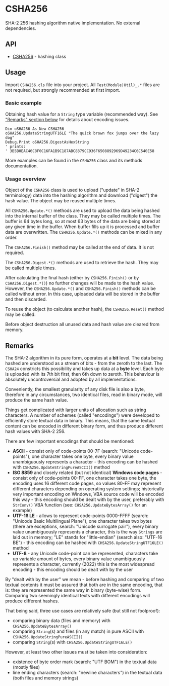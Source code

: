 # CSHA256

SHA-2 256 hashing algorithm native implementation. No external dependencies.

## API

- [CSHA256](docs/CSHA256.md) - hashing class

## Usage

Import `CSHA256.cls` file into your project. All `Test(Module|Util)_.*` files are not required, but strongly recommended
at first import.

### Basic example

Obtaining hash value for a `String` type variable (recommended way). See ["Remarks" section below](#remarks) for details about encoding issues.

```VB
Dim oSHA256 As New CSHA256
oSHA256.UpdateStringUTF16LE "The quick brown fox jumps over the lazy dog"
Debug.Print oSHA256.DigestAsHexString
' prints:
' 3B5B0EAC46C8F0C16FA1B9C187ABC8379CC936F6508892969D49234C6C540E58
```

More examples can be found in the `CSHA256` class and its methods documentation.

### Usage overview

Object of the `CSHA256` class is used to upload ("update" in SHA-2 terminology) data into the hashing algorithm and
download ("digest") the hash value. The object may be reused multiple times.

All `CSHA256.Update.*()` methods are used to upload the data being hashed into the internal buffer of the class. They may be called multiple times. The buffer is
64 bytes long, so at most 63 bytes of the data are being stored at any given time in the buffer. When buffer fills up it
is processed and buffer data are overwritten. The `CSHA256.Update.*()` methods can be mixed in any order.

The `CSHA256.Finish()` method may be called at the end of data. It is not required.

The `CSHA256.Digest.*()` methods are used to retrieve the hash. They may be called multiple times.

After calculating the final hash (either by `CSHA256.Finish()` or by `CSHA256.Digest.*()`) no further changes will be made to the hash
value. However, the `CSHA256.Update.*()` and `CSHA256.Finish()` methods can be called without error. In this case, uploaded data will
be stored in the buffer and then discarded.

To reuse the object (to calculate another hash), the `CSHA256.Reset()` method may be called.

Before object destruction all unused data and hash value are cleared from memory.

## Remarks

The SHA-2 algorithm in its pure form, operates at a **bit** level. The data being hashed are understood as a stream of
bits - from the zeroth to the last. The `CSHA24` constricts this possibility and takes up
data at a **byte** level. Each byte is uploaded with its 7th bit first, then 6th down to zeroth. This behaviour is
absolutely uncontroversial and adopted by all implementations.

Conveniently, the smallest granularity of any disk file is also a byte, therefore in any circumstances, two identical
files, read in binary mode, will produce the same hash value.

Things get complicated with larger units of allocation such as string characters. A number of schemes (called
"encodings") were developed to efficiently store textual data in binary. This means, that the same textual content can
be encoded in different binary form, and thus produce different hash values with SHA-2 256.

There are few important encodings that should be mentioned:

- **ASCII** - consist only of code-points 00-7F (search: "Unicode code-points"), one character takes one byte, every
binary value unambiguously represents a character - this encoding can be hashed with `CSHA256.UpdateStringPureASCII()` method
- **ISO 8859** and closely related (but not identical) **Windows code pages** - consist only of code-points 00-FF, one
  character takes one byte, the encoding uses 16 different code pages, so values 80-FF may represent different
  characters depending on operating system settings; historically very important encoding on Windows, VBA source code
  will be encoded this way - this encoding should be dealt with by the user, preferably with `StrConv()` VBA
  function (see: `CHSA256.UpdateBytesArray()` for an example)
- **UTF-16 LE** - allows to represent code-points 0000-FFFF (search: "Unicode Basic Multilingual Plane"), one character
  takes two bytes (there are exceptions, search: "Unicode surrogate pair"), every binary value
  unambiguously represents a character, this is the way `Strings` are laid out in memory; "LE" stands for
  "little-endian" (search also: "UTF-16 BE") - this encoding can be hashed with `CHSA256.UpdateStringUTF16LE()` method
- **UTF-8** - any Unicode code-point can be represented, characters take up variable amount of bytes, every binary value
  unambiguously represents a character, currently (2022) this is the most widespread encoding - this encoding should be dealt with
  by the user

By "dealt with by the user" we mean - before hashing and comparing of two textual contents it must be assured that
both are in the same encoding, that is: they are represented the same way in binary (byte-wise) form. Comparing two
seemingly identical texts with different encodings will produce different hashes.

That being said, three use cases are relatively safe (but still not foolproof):

- comparing binary data (files and memory) with `CHSA256.UpdateBytesArray()`
- comparing `String`(s) and files (in any match) in pure ASCII with `CSHA256.UpdateStringPureASCII()`
- comparing `String`(s) with `CHSA256.UpdateStringUTF16LE()`

However, at least two other issues must be taken into consideration:

- existence of byte order mark (search: "UTF BOM") in the textual data (mostly files)
- line ending characters (search: "newline characters") in the textual data (both files and memory strings)
